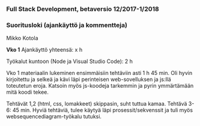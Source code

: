 ### Full Stack Development, betaversio 12/2017-1/2018
### Suoritusloki (ajankäyttö ja kommentteja)
Mikko Kotola

__Vko 1__
Ajankäyttö yhteensä: x h

Työkalut kuntoon (Node ja Visual Studio Code): 2 h

Vko 1 materiaalin lukeminen ensimmäisiin tehtäviin asti 1 h 45 min. 
	Oli hyvin kirjoitettu ja selkeä ja kävi läpi perinteisen web-sovelluksen ja js:llä toteutetun eroja. Katsoin myös js-koodeja tarkemmin ja pyrin ymmärtämään mitä koodi tekee.

Tehtävät 1,2 (html, css, lomakkeet) skippasin, suht tuttua kamaa.
Tehtävä 3-6: 45 min. Hyviä tehtäviä, tulee käytyä läpi prosessit/sekvenssit ja tuli myös websequencediagram-työkalu tutuksi.

